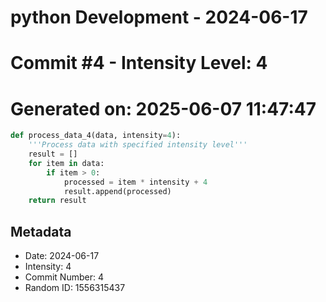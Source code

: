 ﻿# python Development - 2024-06-17
# Commit #4 - Intensity Level: 4
# Generated on: 2025-06-07 11:47:47
```python
def process_data_4(data, intensity=4):
    '''Process data with specified intensity level'''
    result = []
    for item in data:
        if item > 0:
            processed = item * intensity + 4
            result.append(processed)
    return result
```
## Metadata
- Date: 2024-06-17
- Intensity: 4
- Commit Number: 4
- Random ID: 1556315437

